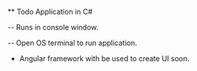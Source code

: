 ** Todo Application in C#

-- Runs in console window.

-- Open OS terminal to run application.

*  Angular framework with be used to create UI soon.
